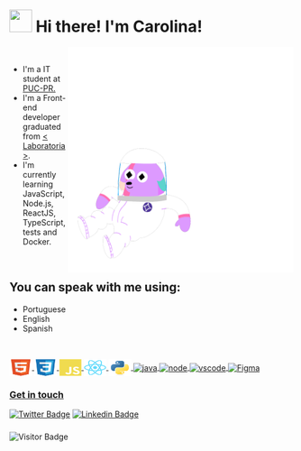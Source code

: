 # <img src="https://media.giphy.com/media/hvRJCLFzcasrR4ia7z/giphy.gif" width="40px" height="40px">  Hi there! I'm Carolina!



<img align="right" min-width="200px" max-width="250px" width="400px" height="400px" src="/img/AUstronaut.gif">      

</br>

- I'm a IT student at [PUC-PR.](https://www.pucpr.br/)
- I'm a Front-end developer graduated from [< Laboratoria >](https://www.laboratoria.la/br).
- I'm currently learning JavaScript, Node.js, ReactJS, TypeScript, tests and Docker.

</br>

## You can speak with me using:

* Portuguese 
* English
* Spanish

##

<div align="inline_block">
  <a href="https://github.com/caroAlvim">
</div>
  
<div style="display: inline_block"><br>
  <img title="HTML" align="center" alt="HTML" height="30" width="40" src="https://raw.githubusercontent.com/devicons/devicon/master/icons/html5/html5-original.svg">
  <img title="CSS"align="center" alt="CSS" height="30" width="40" src="https://raw.githubusercontent.com/devicons/devicon/master/icons/css3/css3-original.svg">
  <img title="Javscript" align="center" alt="Js" height="30" width="40" src="https://raw.githubusercontent.com/devicons/devicon/master/icons/javascript/javascript-plain.svg">
  <img title="React" align="center" alt="React" height="30" width="40" src="https://raw.githubusercontent.com/devicons/devicon/master/icons/react/react-original.svg">
  <img title="Python" align="center" alt="Python" height="30" width="40" src="https://raw.githubusercontent.com/devicons/devicon/master/icons/python/python-original.svg">
  <img title="Java" align="center" alt="java" height="30" width="40" src="https://cdn.jsdelivr.net/gh/devicons/devicon/icons/java/java-original.svg" />
  <img title="NodeJS" align="center" alt="node" height="30" width="40" src="https://cdn.jsdelivr.net/gh/devicons/devicon/icons/nodejs/nodejs-original.svg" />
  <img title="VScode" align="center" alt="vscode" height="30" width="40" src="https://cdn.jsdelivr.net/gh/devicons/devicon/icons/vscode/vscode-original.svg" />
  <img title="Figma" align="center" alt="Figma" height="30" width="40" src="https://cdn.jsdelivr.net/gh/devicons/devicon/icons/figma/figma-original.svg" />

</div>


### Get in touch

[![Twitter Badge](https://img.shields.io/badge/-Twitter-1ca0f1?style=flat-square&labelColor=1ca0f1&logo=twitter&logoColor=white&link=https://twitter.com/CaroAlvim)](https://twitter.com/CaroAlvim)
[![Linkedin Badge](https://img.shields.io/badge/-LinkedIn-blue?style=flat-square&logo=Linkedin&logoColor=white&link=https://www.linkedin.com/in/carolina-alvim/)](https://www.linkedin.com/in/carolina-alvim/) 



###
![Visitor Badge](https://visitor-badge.laobi.icu/badge?page_id=caro-alvim.caro-alvim)

<!--
**caro-alvim/caro-alvim** is a ✨ _special_ ✨ repository because its `README.md` (this file) appears on your GitHub profile.
"https://media.giphy.com/media/fAnzw6YK33jMwzp5wp/source.gif"> 

Here are some ideas to get you started:

- 🔭 I’m currently working on ...
- 🌱 I’m currently learning ...
- 👯 I’m looking to collaborate on ...
- 🤔 I’m looking for help with ...
- 💬 Ask me about ...
- 📫 How to reach me: ...
- 😄 Pronouns: ...
- ⚡ Fun fact: ...
-->
